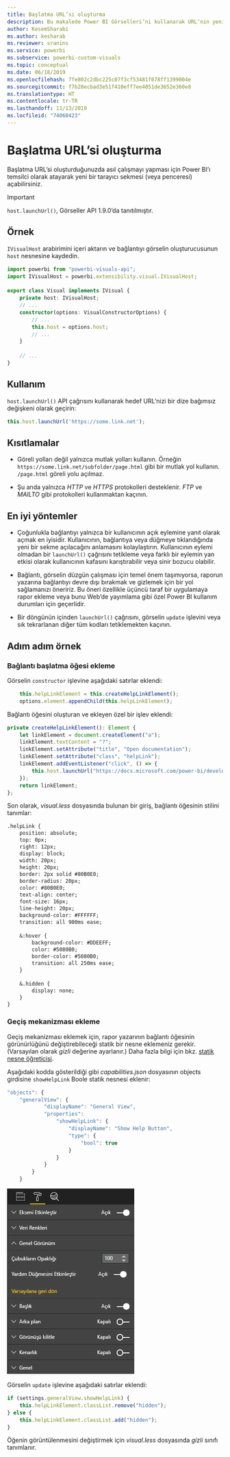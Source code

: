 ```yaml
---
title: Başlatma URL’si oluşturma
description: Bu makalede Power BI Görselleri’ni kullanarak URL’nin yeni sekmede nasıl açılabileceği açıklanır.
author: KesemSharabi
ms.author: kesharab
ms.reviewer: sranins
ms.service: powerbi
ms.subservice: powerbi-custom-visuals
ms.topic: conceptual
ms.date: 06/18/2019
ms.openlocfilehash: 7fe802c2dbc225c07f3cf53481f078ff1399004e
ms.sourcegitcommit: f7b28ecbad3e51f410eff7ee4051de3652e360e8
ms.translationtype: HT
ms.contentlocale: tr-TR
ms.lasthandoff: 11/13/2019
ms.locfileid: "74060423"
---
```

# <a name="create-a-launch-url"></a>Başlatma URL’si oluşturma

Başlatma URL’si oluşturduğunuzda asıl çalışmayı yapması için Power BI’ı temsilci olarak atayarak yeni bir tarayıcı sekmesi (veya penceresi) açabilirsiniz.

> [!IMPORTANT]
> `host.launchUrl()`, Görseller API 1.9.0’da tanıtılmıştır.

## <a name="sample"></a>Örnek

`IVisualHost` arabirimini içeri aktarın ve bağlantıyı görselin oluşturucusunun `host` nesnesine kaydedin.

```typescript
import powerbi from "powerbi-visuals-api";
import IVisualHost = powerbi.extensibility.visual.IVisualHost;

export class Visual implements IVisual {
    private host: IVisualHost;
    // ...
    constructor(options: VisualConstructorOptions) {
        // ...
        this.host = options.host;
        // ...
    }

    // ...
}
```

## <a name="usage"></a>Kullanım

`host.launchUrl()` API çağrısını kullanarak hedef URL’nizi bir dize bağımsız değişkeni olarak geçirin:

```typescript
this.host.launchUrl('https://some.link.net');
```

## <a name="restrictions"></a>Kısıtlamalar

* Göreli yolları değil yalnızca mutlak yolları kullanın. Örneğin `https://some.link.net/subfolder/page.html` gibi bir mutlak yol kullanın. `/page.html` göreli yolu açılmaz.

* Şu anda yalnızca *HTTP* ve *HTTPS* protokolleri desteklenir. *FTP* ve *MAILTO* gibi protokolleri kullanmaktan kaçının.

## <a name="best-practices"></a>En iyi yöntemler

* Çoğunlukla bağlantıyı yalnızca bir kullanıcının açık eylemine yanıt olarak açmak en iyisidir. Kullanıcının, bağlantıya veya düğmeye tıklandığında yeni bir sekme açılacağını anlamasını kolaylaştırın. Kullanıcının eylemi olmadan bir `launchUrl()` çağrısını tetikleme veya farklı bir eylemin yan etkisi olarak kullanıcının kafasını karıştırabilir veya sinir bozucu olabilir.

* Bağlantı, görselin düzgün çalışması için temel önem taşımıyorsa, raporun yazarına bağlantıyı devre dışı bırakmak ve gizlemek için bir yol sağlamanızı öneririz. Bu öneri özellikle üçüncü taraf bir uygulamaya rapor ekleme veya bunu Web’de yayımlama gibi özel Power BI kullanım durumları için geçerlidir.

* Bir döngünün içinden `launchUrl()` çağrısını, görselin `update` işlevini veya sık tekrarlanan diğer tüm kodları tetiklemekten kaçının.

## <a name="a-step-by-step-example"></a>Adım adım örnek

### <a name="add-a-link-launching-element"></a>Bağlantı başlatma öğesi ekleme

Görselin `constructor` işlevine aşağıdaki satırlar eklendi:

```typescript
    this.helpLinkElement = this.createHelpLinkElement();
    options.element.appendChild(this.helpLinkElement);
```

Bağlantı öğesini oluşturan ve ekleyen özel bir işlev eklendi:

```typescript
private createHelpLinkElement(): Element {
    let linkElement = document.createElement("a");
    linkElement.textContent = "?";
    linkElement.setAttribute("title", "Open documentation");
    linkElement.setAttribute("class", "helpLink");
    linkElement.addEventListener("click", () => {
        this.host.launchUrl("https://docs.microsoft.com/power-bi/developer/visuals/custom-visual-develop-tutorial");
    });
    return linkElement;
};
```

Son olarak, *visual.less* dosyasında bulunan bir giriş, bağlantı öğesinin stilini tanımlar:

```less
.helpLink {
    position: absolute;
    top: 0px;
    right: 12px;
    display: block;
    width: 20px;
    height: 20px;
    border: 2px solid #80B0E0;
    border-radius: 20px;
    color: #80B0E0;
    text-align: center;
    font-size: 16px;
    line-height: 20px;
    background-color: #FFFFFF;
    transition: all 900ms ease;

    &:hover {
        background-color: #DDEEFF;
        color: #5080B0;
        border-color: #5080B0;
        transition: all 250ms ease;
    }

    &.hidden {
        display: none;
    }
}
```

### <a name="add-a-toggling-mechanism"></a>Geçiş mekanizması ekleme

Geçiş mekanizması eklemek için, rapor yazarının bağlantı öğesinin görünürlüğünü değiştirebileceği statik bir nesne eklemeniz gerekir. (Varsayılan olarak *gizli* değerine ayarlanır.) Daha fazla bilgi için bkz. [statik nesne öğreticisi](https://microsoft.github.io/PowerBI-visuals/docs/concepts/objects-and-properties).

Aşağıdaki kodda gösterildiği gibi *capabilities.json* dosyasının objects girdisine `showHelpLink` Boole statik nesnesi eklenir:

```typescript
"objects": {
    "generalView": {
            "displayName": "General View",
            "properties":
                "showHelpLink": {
                    "displayName": "Show Help Button",
                    "type": {
                        "bool": true
                    }
                }
            }
        }
    }
```

![URL geçişini başlatma](./media/launchurl-toggle.png)

Görselin `update` işlevine aşağıdaki satırlar eklendi:

```typescript
if (settings.generalView.showHelpLink) {
    this.helpLinkElement.classList.remove("hidden");
} else {
    this.helpLinkElement.classList.add("hidden");
}
```

Öğenin görüntülenmesini değiştirmek için *visual.less* dosyasında *gizli* sınıfı tanımlanır.